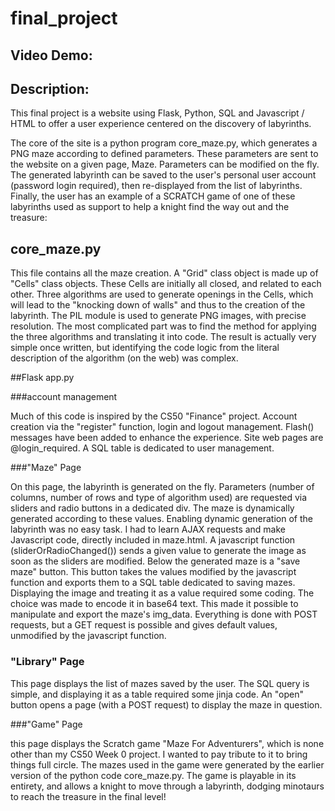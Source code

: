 # final_project

## Video Demo: <URL HERE>

## Description:

This final project is a website using Flask, Python, SQL and Javascript / HTML to offer a user experience centered on the discovery of labyrinths.

The core of the site is a python program core_maze.py, which generates a PNG maze according to defined parameters. These parameters are sent to the website on a given page, Maze. Parameters can be modified on the fly.
The generated labyrinth can be saved to the user's personal user account (password login required), then re-displayed from the list of labyrinths.
Finally, the user has an example of a SCRATCH game of one of these labyrinths used as support to help a knight find the way out and the treasure:

## core_maze.py

This file contains all the maze creation. A "Grid" class object is made up of "Cells" class objects. These Cells are initially all closed, and related to each other. Three algorithms are used to generate openings in the Cells, which will lead to the "knocking down of walls" and thus to the creation of the labyrinth.
The PIL module is used to generate PNG images, with precise resolution.
The most complicated part was to find the method for applying the three algorithms and translating it into code. The result is actually very simple once written, but identifying the code logic from the literal description of the algorithm (on the web) was complex. 

##Flask app.py

###account management

Much of this code is inspired by the CS50 "Finance" project. Account creation via the "register" function, login and logout management. Flash() messages have been added to enhance the experience. Site web pages are @login_required.
A SQL table is dedicated to user management.

###"Maze" Page

On this page, the labyrinth is generated on the fly. Parameters (number of columns, number of rows and type of algorithm used) are requested via sliders and radio buttons in a dedicated div.
The maze is dynamically generated according to these values.
Enabling dynamic generation of the labyrinth was no easy task. I had to learn AJAX requests and make Javascript code, directly included in maze.html.
A javascript function (sliderOrRadioChanged()) sends a given value to generate the image as soon as the sliders are modified.
Below the generated maze is a "save maze" button. This button takes the values modified by the javascript function and exports them to a SQL table dedicated to saving mazes.
Displaying the image and treating it as a value required some coding. The choice was made to encode it in base64 text. This made it possible to manipulate and export the maze's img_data.
Everything is done with POST requests, but a GET request is possible and gives default values, unmodified by the javascript function.

### "Library" Page

This page displays the list of mazes saved by the user. The SQL query is simple, and displaying it as a table required some jinja code.
An "open" button opens a page (with a POST request) to display the maze in question.

###"Game" Page

this page displays the Scratch game "Maze For Adventurers", which is none other than my CS50 Week 0 project. I wanted to pay tribute to it to bring things full circle.
The mazes used in the game were generated by the earlier version of the python code core_maze.py.
The game is playable in its entirety, and allows a knight to move through a labyrinth, dodging minotaurs to reach the treasure in the final level!
